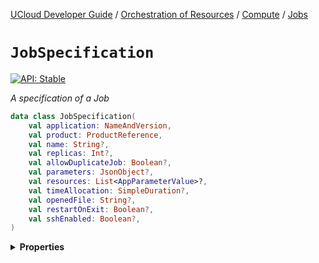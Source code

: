 [UCloud Developer Guide](/docs/developer-guide/README.md) / [Orchestration of Resources](/docs/developer-guide/orchestration/README.md) / [Compute](/docs/developer-guide/orchestration/compute/README.md) / [Jobs](/docs/developer-guide/orchestration/compute/jobs.md)

# `JobSpecification`


[![API: Stable](https://img.shields.io/static/v1?label=API&message=Stable&color=green&style=flat-square)](/docs/developer-guide/core/api-conventions.md)


_A specification of a Job_

```kotlin
data class JobSpecification(
    val application: NameAndVersion,
    val product: ProductReference,
    val name: String?,
    val replicas: Int?,
    val allowDuplicateJob: Boolean?,
    val parameters: JsonObject?,
    val resources: List<AppParameterValue>?,
    val timeAllocation: SimpleDuration?,
    val openedFile: String?,
    val restartOnExit: Boolean?,
    val sshEnabled: Boolean?,
)
```

<details>
<summary>
<b>Properties</b>
</summary>

<details>
<summary>
<code>application</code>: <code><code><a href='/docs/reference/dk.sdu.cloud.app.store.api.NameAndVersion.md'>NameAndVersion</a></code></code> A reference to the application which this job should execute
</summary>





</details>

<details>
<summary>
<code>product</code>: <code><code><a href='/docs/reference/dk.sdu.cloud.accounting.api.ProductReference.md'>ProductReference</a></code></code> A reference to the product that this job will be executed on
</summary>





</details>

<details>
<summary>
<code>name</code>: <code><code><a href='https://kotlinlang.org/api/latest/jvm/stdlib/kotlin/-string/'>String</a>?</code></code> A name for this job assigned by the user.
</summary>



The name can help a user identify why and with which parameters a job was started. This value is suitable for display in user interfaces.


</details>

<details>
<summary>
<code>replicas</code>: <code><code><a href='https://kotlinlang.org/api/latest/jvm/stdlib/kotlin/-int/'>Int</a>?</code></code> The number of replicas to start this job in
</summary>



The `resources` supplied will be mounted in every replica. Some `resources` might only be supported in an 'exclusive use' mode. This will cause the job to fail if `replicas != 1`.


</details>

<details>
<summary>
<code>allowDuplicateJob</code>: <code><code><a href='https://kotlinlang.org/api/latest/jvm/stdlib/kotlin/-boolean/'>Boolean</a>?</code></code> Allows the job to be started even when a job is running in an identical configuration
</summary>

[![API: Internal/Beta](https://img.shields.io/static/v1?label=API&message=Internal/Beta&color=red&style=flat-square)](/docs/developer-guide/core/api-conventions.md)


By default, UCloud will prevent you from accidentally starting two jobs with identical configuration. This field must be set to `true` to allow you to create two jobs with identical configuration.


</details>

<details>
<summary>
<code>parameters</code>: <code><code><a href='https://kotlin.github.io/kotlinx.serialization/kotlinx-serialization-json/kotlinx-serialization-json/kotlinx.serialization.json/-json-object/index.html'>JsonObject</a>?</code></code> Parameters which are consumed by the job
</summary>



The available parameters are defined by the `application`. This attribute is not included by default unless `includeParameters` is specified.


</details>

<details>
<summary>
<code>resources</code>: <code><code><a href='https://kotlinlang.org/api/latest/jvm/stdlib/kotlin.collections/-list/'>List</a>&lt;<a href='/docs/reference/dk.sdu.cloud.app.store.api.AppParameterValue.md'>AppParameterValue</a>&gt;?</code></code> Additional resources which are made available into the job
</summary>



This attribute is not included by default unless `includeParameters` is specified. Note: Not all resources can be attached to a job. UCloud supports the following parameter types as resources:

 - `file`
 - `peer`
 - `network`
 - `block_storage`
 - `ingress`


</details>

<details>
<summary>
<code>timeAllocation</code>: <code><code><a href='/docs/reference/dk.sdu.cloud.app.store.api.SimpleDuration.md'>SimpleDuration</a>?</code></code> Time allocation for the job
</summary>



This value can be `null` which signifies that the job should not (automatically) expire. Note that some providers do not support `null`. When this value is not `null` it means that the job will be terminated, regardless of result, after the duration has expired. Some providers support extended this duration via the `extend` operation.


</details>

<details>
<summary>
<code>openedFile</code>: <code><code><a href='https://kotlinlang.org/api/latest/jvm/stdlib/kotlin/-string/'>String</a>?</code></code> An optional path to the file which the user selected with the "Open with..." feature.
</summary>

[![API: Experimental/Alpha](https://img.shields.io/static/v1?label=API&message=Experimental/Alpha&color=orange&style=flat-square)](/docs/developer-guide/core/api-conventions.md)


This value is null if the application is not launched using the "Open with..." feature. The value of this
is passed to the compute environment in a provider specific way. We encourage providers to expose this as
an environment variable named `UCLOUD_OPEN_WITH_FILE` containing the absolute path of the file (in the
current environment). Remember that this path is the _UCloud_ path to the file and not the provider's path.


</details>

<details>
<summary>
<code>restartOnExit</code>: <code><code><a href='https://kotlinlang.org/api/latest/jvm/stdlib/kotlin/-boolean/'>Boolean</a>?</code></code> A flag which indicates if this job should be restarted on exit.
</summary>

[![API: Experimental/Alpha](https://img.shields.io/static/v1?label=API&message=Experimental/Alpha&color=orange&style=flat-square)](/docs/developer-guide/core/api-conventions.md)


Not all providers support this feature and the Job will be rejected if not supported. This information can
also be queried through the product support feature.

If this flag is `true` then the Job will automatically be restarted when the provider notifies the
orchestrator about process termination. It is the responsibility of the orchestrator to notify the provider
about restarts. If the restarts are triggered by the provider, then the provider must not notify the
orchestrator about the termination. The orchestrator will trigger a new `create` request in a timely manner.
The orchestrator decides when to trigger a new `create`. For example, if a process is terminating often,
then the orchestrator might decide to wait before issuing a new `create`.


</details>

<details>
<summary>
<code>sshEnabled</code>: <code><code><a href='https://kotlinlang.org/api/latest/jvm/stdlib/kotlin/-boolean/'>Boolean</a>?</code></code> A flag which indicates that this job should use the built-in SSH functionality of the application/provider
</summary>

[![API: Experimental/Alpha](https://img.shields.io/static/v1?label=API&message=Experimental/Alpha&color=orange&style=flat-square)](/docs/developer-guide/core/api-conventions.md)


This flag can only be true of the application itself is marked as SSH enabled. When this flag is true, 
an SSH server will be started which allows the end-user direct access to the associated compute workload.


</details>



</details>


